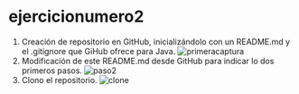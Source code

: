 # ejercicionumero2
1. Creación de repositorio en GitHub, inicializándolo con un README.md y el .gitignore que GiHub ofrece para Java.
![primeracaptura](https://user-images.githubusercontent.com/114091307/202221574-dec2b95f-f2ea-4cb0-9e03-4f6c15a76465.png)
2. Modificación de este README.md desde GitHub para indicar lo dos primeros pasos.
![paso2](https://user-images.githubusercontent.com/114091307/202225306-2280cf08-681c-4f67-a00f-a95e7ceb26cd.png)
3. Clono el repositorio.
![clone](https://user-images.githubusercontent.com/114091307/202233073-355da142-e6ee-4c11-b2fc-db0bea998b44.png)
